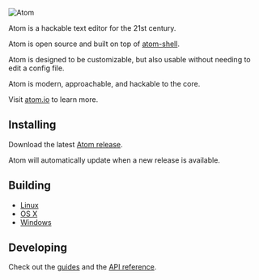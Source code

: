 ![Atom](https://cloud.githubusercontent.com/assets/72919/2874231/3af1db48-d3dd-11e3-98dc-6066f8bc766f.png)

Atom is a hackable text editor for the 21st century.

Atom is open source and built on top of [atom-shell](http://github.com/atom/atom-shell).

Atom is designed to be customizable, but also usable without needing to edit a config file.

Atom is modern, approachable, and hackable to the core.

Visit [atom.io](http://atom.io) to learn more.

## Installing

Download the latest [Atom release](https://github.com/atom/atom/releases/latest).

Atom will automatically update when a new release is available.

## Building

* [Linux](docs/build-instructions/linux.md)
* [OS X](docs/build-instructions/os-x.md)
* [Windows](docs/build-instructions/windows.md)

## Developing
Check out the [guides](https://atom.io/docs/latest) and the [API reference](https://atom.io/docs/api).

